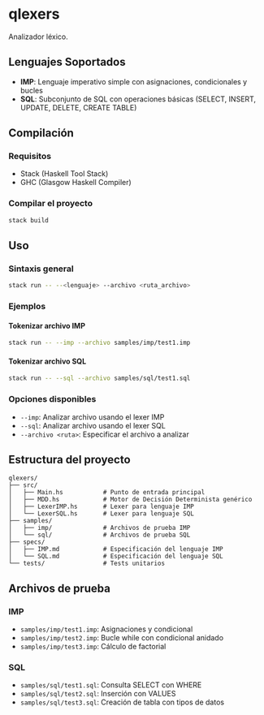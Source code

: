 # qlexers

Analizador léxico.

## Lenguajes Soportados

- **IMP**: Lenguaje imperativo simple con asignaciones, condicionales y bucles
- **SQL**: Subconjunto de SQL con operaciones básicas (SELECT, INSERT, UPDATE, DELETE, CREATE TABLE)

## Compilación

### Requisitos
- Stack (Haskell Tool Stack)
- GHC (Glasgow Haskell Compiler)

### Compilar el proyecto
```bash
stack build
```
## Uso

### Sintaxis general
```bash
stack run -- --<lenguaje> --archivo <ruta_archivo>
```

### Ejemplos

#### Tokenizar archivo IMP
```bash
stack run -- --imp --archivo samples/imp/test1.imp
```

#### Tokenizar archivo SQL
```bash
stack run -- --sql --archivo samples/sql/test1.sql
```

### Opciones disponibles
- `--imp`: Analizar archivo usando el lexer IMP
- `--sql`: Analizar archivo usando el lexer SQL
- `--archivo <ruta>`: Especificar el archivo a analizar

## Estructura del proyecto

```
qlexers/
├── src/
│   ├── Main.hs           # Punto de entrada principal
│   ├── MDD.hs            # Motor de Decisión Determinista genérico
│   ├── LexerIMP.hs       # Lexer para lenguaje IMP
│   └── LexerSQL.hs       # Lexer para lenguaje SQL
├── samples/
│   ├── imp/              # Archivos de prueba IMP
│   └── sql/              # Archivos de prueba SQL
├── specs/
│   ├── IMP.md            # Especificación del lenguaje IMP
│   └── SQL.md            # Especificación del lenguaje SQL
└── tests/                # Tests unitarios
```

## Archivos de prueba

### IMP
- `samples/imp/test1.imp`: Asignaciones y condicional
- `samples/imp/test2.imp`: Bucle while con condicional anidado
- `samples/imp/test3.imp`: Cálculo de factorial

### SQL
- `samples/sql/test1.sql`: Consulta SELECT con WHERE
- `samples/sql/test2.sql`: Inserción con VALUES
- `samples/sql/test3.sql`: Creación de tabla con tipos de datos

